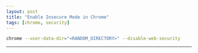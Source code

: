 ```yaml
---
layout: post
title: "Enable Insecure Mode in Chrome"
tags: [chrome, security]
---
```


```bash
chrome --user-data-dir="<RANDOM_DIRECTORY>" --disable-web-security 
```

---
